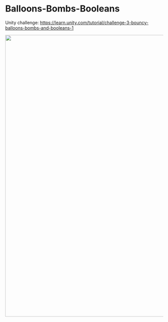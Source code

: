 # Balloons-Bombs-Booleans
Unity challenge: https://learn.unity.com/tutorial/challenge-3-bouncy-balloons-bombs-and-booleans-1

<img src="/Assets/Challenge%203/Images,%20GIFs/gamePreview.gif" width=900 />
